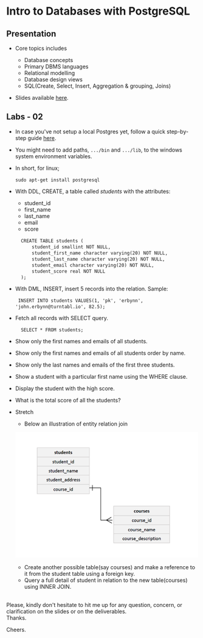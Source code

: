 # Intro to Databases with PostgreSQL

## Presentation
* Core topics includes
    * Database concepts
    * Primary DBMS languages
    * Relational modelling
    * Database design views
    * SQL(Create, Select, Insert, Aggregation & grouping, Joins)

* Slides available [here](https://docs.google.com/presentation/d/1CuvzXJ5ebdV-zoUfpcPn4WNDjiJBp4CEcWFD5lAeUiw/edit?usp=sharing).

## Labs - 02
* In case you've not setup a local Postgres yet, follow a quick step-by-step guide [here](https://www.postgresqltutorial.com/install-postgresql/). 
* You might need to add paths, ``.../bin`` and ``.../lib``, to the windows system environment variables.
* In short, for linux;
    ```aidl
    sudo apt-get install postgresql
    ``` 
* With DDL, CREATE, a table called *students* with the attributes:
    * student_id
    * first_name
    * last_name
    * email
    * score
    
    ```roomsql
      CREATE TABLE students (
          student_id smallint NOT NULL,
          student_first_name character varying(20) NOT NULL,
          student_last_name character varying(20) NOT NULL,
          student_email character varying(20) NOT NULL,
          student_score real NOT NULL
      );
    ```
  
* With DML, INSERT, insert 5 records into the relation. Sample: 
    ```roomsql
     INSERT INTO students VALUES(1, 'pk', 'erbynn', 'john.erbynn@turntabl.io', 82.5);
    ```
* Fetch all records with SELECT query.
    ```roomsql
      SELECT * FROM students;
    ```
* Show only the first names and emails of all students.
* Show only the first names and emails of all students order by name.
* Show only the last names and emails of the first three students.
* Show a student with a particular first name using the WHERE clause.
* Display the student with the high score.
* What is the total score of all the students?
* Stretch 
    * Below an illustration of entity relation join
    
    <p align="center">
    <img src="er-join.png" width="500">
    </p>
    
    * Create another possible table(say courses) and make a reference to it from the student table using a foreign key.
    * Query a full detail of student in relation to the new table(courses) using INNER JOIN.
    
<br>
Please, kindly don't hesitate to hit me up for any question, concern, or clarification on the slides or on the deliverables. 

<br>
Thanks. 

Cheers.